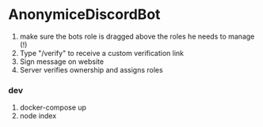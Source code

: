 # AnonymiceDiscordBot

1) make sure the bots role is dragged above the roles he needs to manage (!)
2) Type "/verify" to receive a custom verification link
3) Sign message on website
4) Server verifies ownership and assigns roles


### dev
1) docker-compose up
2) node index
